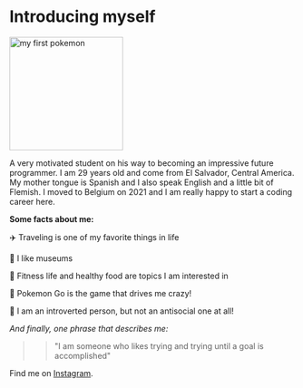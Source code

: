 # Introducing myself

<img src="https://i.redd.it/a2gfj1ookcm81.jpg" width="200" height="200" alt="my first pokemon">

A very motivated student on his way to becoming an impressive future programmer.
I am 29 years old and come from El Salvador, Central America. My mother tongue
is Spanish and I also speak English and a little bit of Flemish. I moved to
Belgium on 2021 and I am really happy to start a coding career here.

**Some facts about me:**

✈️ Traveling is one of my favorite things in life

🏢 I like museums

🏃 Fitness life and healthy food are topics I am interested in

🐉 Pokemon Go is the game that drives me crazy!

🙇 I am an introverted person, but not an antisocial one at all!

_And finally, one phrase that describes me:_

> > "I am someone who likes trying and trying until a goal is accomplished"

Find me on [Instagram](https://instagram.com/aloof_pianist).
